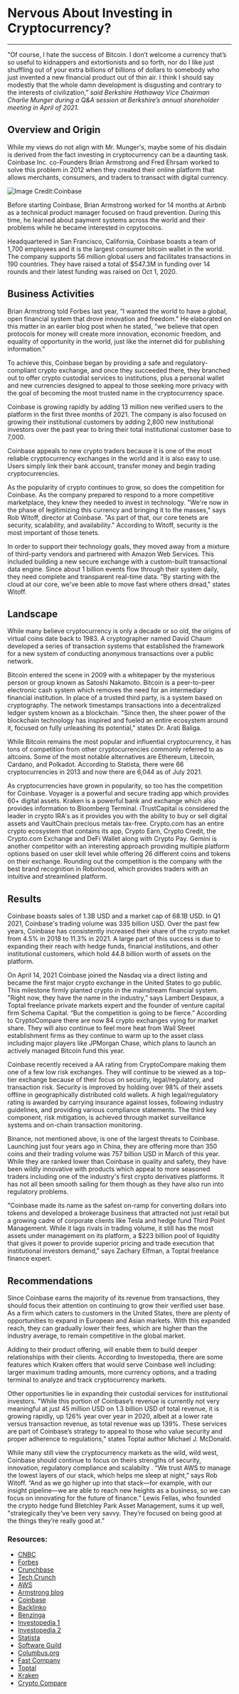 # Nervous About Investing in Cryptocurrency? 
---
"Of course, I hate the success of Bitcoin. I don’t welcome a currency that’s so useful to kidnappers and extortionists and so forth, nor do I like just shuffling out of your extra billions of billions of dollars to somebody who just invented a new financial product out of thin air. I think I should say modestly that the whole damn development is disgusting and contrary to the interests of civilization,” *said Berkshire Hathaway Vice Chairman Charlie Munger during a Q&A session at Berkshire’s annual shareholder meeting in April of 2021.* 

## Overview and Origin

While my views do not align with Mr. Munger's, maybe some of his disdain is derived from the fact investing in cryptocurrency can be a daunting task. Coinbase Inc. co-Founders Brian Armstrong and Fred Ehrsam worked to solve this problem in 2012 when they created their online platform that allows merchants, consumers, and traders to transact with digital currency.

![Image Credit:Coinbase](Disrupt-2021-armstrong.jpg)

Before starting Coinbase, Brian Armstrong worked for 14 months at Airbnb as a technical product manager focused on fraud prevention. During this time, he learned about payment systems across the world and their problems while he became interested in crpytocoins. 

Headquartered in San Francisco, California, Coinbase boasts a team of 1,700 employees and it is the largest consumer bitcoin wallet in the world. The company supports 56 million global users and facilitates transactions in 190 countries. They have raised a total of $547.3M in funding over 14 rounds and their latest funding was raised on Oct 1, 2020.

## Business Activities

Brian Armstrong told Forbes last year, “I wanted the world to have a global, open financial system that drove innovation and freedom." He elaborated on this matter in an earlier blog post when he stated, ”we believe that open protocols for money will create more innovation, economic freedom, and equality of opportunity in the world, just like the internet did for publishing information."

To achieve this, Coinbase began by providing a safe and regulatory-compliant crypto exchange, and once they succeeded there, they branched out to offer crypto custodial services to institutions, plus a personal wallet and new currencies designed to appeal to those seeking more privacy with the goal of becoming the most trusted name in the cryptocurrency space. 

Coinbase is growing rapidly by adding 13 million new verified users to the platform in the first three months of 2021. The company is also focused on growing their institutional customers by adding 2,800 new institutional investors over the past year to bring their total institutional customer base to 7,000. 

Coinbase appeals to new crypto traders because it is one of the most reliable cryptocurrency exchanges in the world and it is also easy to use. Users simply link their bank account, transfer money and begin trading cryptocurrencies. 

As the popularity of crypto continues to grow, so does the competition for Coinbase. As the company prepared to respond to a more competitive marketplace, they knew they needed to invest in technology. "We're now in the phase of legitimizing this currency and bringing it to the masses," says Rob Witoff, director at Coinbase. "As part of that, our core tenets are security, scalability, and availability." According to Witoff, security is the most important of those tenets. 

In order to support their technology goals, they moved away from a mixture of third-party vendors and partnered with Amazon Web Services. This included building a new secure exchange with a custom-built transactional data engine. Since about 1 billion events flow through their system daily, they need complete and transparent real-time data. "By starting with the cloud at our core, we've been able to move fast where others dread," states Witoff. 

## Landscape

While many believe cryptocurrency is only a decade or so old, the origins of virtual coins date back to 1983. A cryptographer named David Chaum developed a series of transaction systems that established the framework for a new system of conducting anonymous transactions over a public network.

Bitcoin entered the scene in 2009 with a whitepaper by the mysterious person or group known as Satoshi Nakamoto. Bitcoin is a peer-to-peer electronic cash system which removes the need for an intermediary financial institution. In place of a trusted third party, is a system based on cryptography. The network timestamps transactions into a decentralized ledger system known as a blockchain. "Since then, the sheer power of the blockchain technology has inspired and fueled an entire ecosystem around it, focused on fully unleashing its potential," states Dr. Arati Baliga.

 While Bitcoin remains the most popular and influential cryptocurrency, it has tons of competition from other cryptocurrencies commonly referred to as altcoins. Some of the most notable alternatives are Ethereum, Litecoin, Cardano, and Polkadot. According to Statista, there were 66 cryptocurrencies in 2013 and now there are 6,044 as of July 2021.

As cryptocurrencies have grown in popularity, so too has the competition for Coinbase. Voyager is a powerful and secure trading app which provides 60+ digital assets. Kraken is a powerful bank and exchange which also provides information to Bloomberg Terminal. iTrustCapital is considered the leader in crypto IRA's as it provides you with the ability to buy or sell digital assets and VaultChain precious metals tax-free. Crypto.com has an entire crypto ecosystem that contains its app, Crypto Earn, Crypto Credit, the Crypto.com Exchange and DeFi Wallet along with Crypto Pay. Gemini is another competitor with an interesting approach providing multiple platform options based on user skill level while offering 26 different coins and tokens on their exchange. Rounding out the competition is the company with the best brand recognition in Robinhood, which provides traders with an intuitive and streamlined platform. 

## Results

Coinbase boasts sales of 1.3B USD and a market cap of 68.1B USD. In Q1 2021, Coinbase's trading volume was 335 billion USD. Over the past few years, Coinbase has consistently increased their share of the crypto market from 4.5% in 2018 to 11.3% in 2021. A large part of this success is due to expanding their reach with hedge funds, financial institutions, and other institutional customers, which hold 44.8 billion worth of assets on the platform. 



On April 14, 2021 Coinbase joined the Nasdaq via a direct listing and became the first major crypto exchange in the United States to go public. This milestone firmly planted crypto in the mainstream financial system. "Right now, they have the name in the industry,” says Lambert Despaux, a Toptal freelance private markets expert and the founder of venture capital firm Schema Capital. “But the competition is going to be fierce.” According to CryptoCompare there are now 84 crypto exchanges vying for market share. They will also continue to feel more heat from Wall Street establishment firms as they continue to warm up to the asset class including major players like JPMorgan Chase, which plans to launch an actively managed Bitcoin fund this year.


Coinbase recently received a AA rating from CryptoCompare making them one of a few low risk exchanges. They will continue to be viewed as a top-tier exchange because of their focus on security, legal/regulatory, and transaction risk. Security is improved by holding over 98% of their assets offline in geographically distributed cold wallets. A high legal/regulatory rating is awarded by carrying insurance against losses, following industry guidelines, and providing various compliance statements. The third key component, risk mitigation, is achieved through market surveillance systems and on-chain transaction monitoring.
 
Binance, not mentioned above, is one of the largest threats to Coinbase. Launching just four years ago in China, they are offering more than 350 coins and their trading volume was 757 billion USD in March of this year. While they are ranked lower than Coinbase in quality and safety, they have been wildly innovative with products which appeal to more seasoned traders including one of the industry's first crypto derivatives platforms. It has not all been smooth sailing for them though as they have also run into regulatory problems.

"Coinbase made its name as the safest on-ramp for converting dollars into tokens and developed a brokerage business that attracted not just retail but a growing cadre of corporate clients like Tesla and hedge fund Third Point Management. While it lags rivals in trading volume, it still has the most assets under management on its platform, a $223 billion pool of liquidity that gives it power to provide superior pricing and trade execution that institutional investors demand," says Zachary Elfman, a Toptal freelance finance expert.

## Recommendations

Since Coinbase earns the majority of its revenue from transactions, they should focus their attention on continuing to grow their verified user base. As a firm which caters to customers in the United States, there are plenty of opportunities to expand in European and Asian markets. With this expanded reach, they can gradually lower their fees, which are higher than the industry average, to remain competitive in the global market. 

Adding to their product offering, will enable them to build deeper relationships with their clients. According to Investopedia, there are some features which Kraken offers that would serve Coinbase well including: larger maximum trading amounts, more currency options, and a trading terminal to analyze and track cryptocurrency markets.

Other opportunities lie in expanding their custodial services for institutional investors. "While this portion of Coinbase’s revenue is currently not very meaningful at just 45 million USD on 1.3 billion USD of total revenue, it is growing rapidly, up 126% year over year in 2020, albeit at a lower rate versus transaction revenue, as total revenue was up 139%. These services are part of Coinbase’s strategy to appeal to those who value security and proper adherence to regulations," states Toptal author Michael J. McDonald.

While many still view the cryptocurrency markets as the wild, wild west, Coinbase should continue to focus on theirs strengths of security, innovation, regulatory compliance and scalabilty . “We trust AWS to manage the lowest layers of our stack, which helps me sleep at night,” says Rob Witoff. “And as we go higher up into that stack—for example, with our insight pipeline—we are able to reach new heights as a business, so we can focus on innovating for the future of finance.” Lewis Fellas, who founded the crypto hedge fund Bletchley Park Asset Management, sums it up well, "strategically they’ve been very savvy. They’re focused on being good at the things they’re really good at.”

### Resources:
- [CNBC](https://www.cnbc.com/2021/05/01/charlie-munger-calls-bitcoin-disgusting-and-contrary-to-the-interests-of-civilization.html)
- [Forbes](https://www.forbes.com/companies/coinbase/?list=fintech/&sh=639f4a32699f)
- [Crunchbase](https://www.crunchbase.com/organization/coinbase)
- [Tech Crunch](https://techcrunch.com/2021/06/28/coinbase-ceo-brian-armstrong-is-coming-to-disrupt/)
- [AWS](https://aws.amazon.com/solutions/case-studies/coinbase/)
- [Armstrong blog](https://barmstrong.medium.com/what-is-coinbases-strategy-1c5413f6e09d)
- [Coinbase](https://www.coinbase.com)
- [Backlinko](https://backlinko.com/coinbase-users#key-coinbase-stats)
- [Benzinga](https://www.benzinga.com/money/coinbase-alternative/)
- [Investopedia 1](https://www.investopedia.com/terms/b/bitcoin.asp)
- [Investopedia 2](https://www.investopedia.com/kraken-vs-coinbase-5120700)
- [Statista](https://www.statista.com/statistics/863917/number-crypto-coins-tokens/)
- [Software Guild](https://www.thesoftwareguild.com/blog/a-brief-history-of-cryptocurrency/)
- [Columbus.org](https://columbus.org/wp-content/uploads/2018/10/wp_the-blockchain-landscape.pdf)
- [Fast Company](https://www.markcampbellproductions.com/headshots)
- [Toptal](https://www.toptal.com/finance/blockchain/coinbase)
- [Kraken](https://www.kraken.com/en-us/)
- [Crypto Compare](https://www.cryptocompare.com/)

